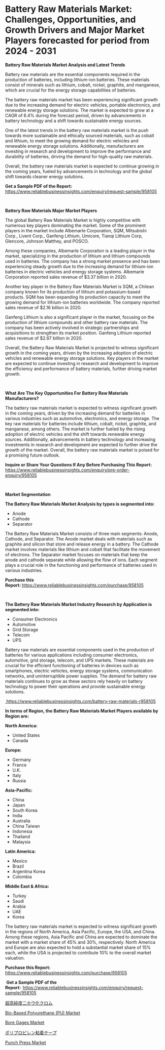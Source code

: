 <p><h1>Battery Raw Materials Market: Challenges, Opportunities, and Growth Drivers and Major Market Players forecasted for period from 2024 - 2031</h1></p><p><strong>Battery Raw Materials Market Analysis and Latest Trends</strong></p>
<p><p>Battery raw materials are the essential components required in the production of batteries, including lithium-ion batteries. These materials consist of minerals such as lithium, cobalt, nickel, graphite, and manganese, which are crucial for the energy storage capabilities of batteries.</p><p>The battery raw materials market has been experiencing significant growth due to the increasing demand for electric vehicles, portable electronics, and renewable energy storage solutions. The market is expected to grow at a CAGR of 6.4% during the forecast period, driven by advancements in battery technology and a shift towards sustainable energy sources.</p><p>One of the latest trends in the battery raw materials market is the push towards more sustainable and ethically sourced materials, such as cobalt and lithium, to meet the growing demand for electric vehicles and renewable energy storage solutions. Additionally, manufacturers are investing in research and development to improve the performance and durability of batteries, driving the demand for high-quality raw materials.</p><p>Overall, the battery raw materials market is expected to continue growing in the coming years, fueled by advancements in technology and the global shift towards cleaner energy solutions.</p></p>
<p><strong>Get a Sample PDF of the Report:&nbsp;</strong> <a href="https://www.reliablebusinessinsights.com/enquiry/request-sample/958105">https://www.reliablebusinessinsights.com/enquiry/request-sample/958105</a></p>
<p>&nbsp;</p>
<p><strong>Battery Raw Materials Major Market Players</strong></p>
<p><p>The global Battery Raw Materials Market is highly competitive with numerous key players dominating the market. Some of the prominent players in the market include Albemarle Corporation, SQM, Mitsubishi Corp., Livent Corp., Ganfeng Lithium, Umicore, Tianqi Lithium Corp, Glencore, Johnson Matthey, and POSCO.</p><p>Among these companies, Albemarle Corporation is a leading player in the market, specializing in the production of lithium and lithium compounds used in batteries. The company has a strong market presence and has been experiencing steady growth due to the increasing demand for lithium-ion batteries in electric vehicles and energy storage systems. Albemarle Corporation reported sales revenue of $3.37 billion in 2020.</p><p>Another key player in the Battery Raw Materials Market is SQM, a Chilean company known for its production of lithium and potassium-based products. SQM has been expanding its production capacity to meet the growing demand for lithium-ion batteries worldwide. The company reported sales revenue of $2.16 billion in 2020.</p><p>Ganfeng Lithium is also a significant player in the market, focusing on the production of lithium compounds and other battery raw materials. The company has been actively involved in strategic partnerships and acquisitions to strengthen its market position. Ganfeng Lithium reported sales revenue of $2.67 billion in 2020.</p><p>Overall, the Battery Raw Materials Market is projected to witness significant growth in the coming years, driven by the increasing adoption of electric vehicles and renewable energy storage solutions. Key players in the market are expected to continue investing in research and development to improve the efficiency and performance of battery materials, further driving market growth.</p></p>
<p>&nbsp;</p>
<p><strong>What Are The Key Opportunities For Battery Raw Materials Manufacturers?</strong></p>
<p><p>The battery raw materials market is expected to witness significant growth in the coming years, driven by the increasing demand for batteries in various industries such as automotive, electronics, and energy storage. The key raw materials for batteries include lithium, cobalt, nickel, graphite, and manganese, among others. The market is further fueled by the rising adoption of electric vehicles and the shift towards renewable energy sources. Additionally, advancements in battery technology and increasing investments in research and development are expected to further drive the growth of the market. Overall, the battery raw materials market is poised for a promising future outlook.</p></p>
<p><strong>Inquire or Share Your Questions If Any Before Purchasing This Report:</strong> <a href="https://www.reliablebusinessinsights.com/enquiry/pre-order-enquiry/958105">https://www.reliablebusinessinsights.com/enquiry/pre-order-enquiry/958105</a></p>
<p>&nbsp;</p>
<p><strong>Market Segmentation</strong></p>
<p><strong>The Battery Raw Materials Market Analysis by types is segmented into:</strong></p>
<p><ul><li>Anode</li><li>Cathode</li><li>Separator</li></ul></p>
<p><p>The Battery Raw Materials Market consists of three main segments: Anode, Cathode, and Separator. The Anode market deals with materials such as graphite and silicon that store and release energy in a battery. The Cathode market involves materials like lithium and cobalt that facilitate the movement of electrons. The Separator market focuses on materials that keep the anode and cathode separate while allowing the flow of ions. Each segment plays a crucial role in the functioning and performance of batteries used in various industries.</p></p>
<p><strong>Purchase this Report:&nbsp;</strong><a href="https://www.reliablebusinessinsights.com/purchase/958105">https://www.reliablebusinessinsights.com/purchase/958105</a></p>
<p>&nbsp;</p>
<p><strong>The Battery Raw Materials Market Industry Research by Application is segmented into:</strong></p>
<p><ul><li>Consumer Electronics</li><li>Automotive</li><li>Grid Storage</li><li>Telecom</li><li>UPS</li></ul></p>
<p><p>Battery raw materials are essential components used in the production of batteries for various applications including consumer electronics, automotive, grid storage, telecom, and UPS markets. These materials are crucial for the efficient functioning of batteries in devices such as smartphones, electric vehicles, energy storage systems, communication networks, and uninterruptible power supplies. The demand for battery raw materials continues to grow as these sectors rely heavily on battery technology to power their operations and provide sustainable energy solutions.</p></p>
<p><a href="https://www.reliablebusinessinsights.com/battery-raw-materials-r958105">&nbsp;https://www.reliablebusinessinsights.com/battery-raw-materials-r958105</a></p>
<p><strong>In terms of Region, the Battery Raw Materials Market Players available by Region are:</strong></p>
<p>
    <p> <strong> North America: </strong>
        <ul>
            <li>United States</li>
            <li>Canada</li>
        </ul>
        </p> 
    <p> <strong> Europe: </strong>
        <ul>
            <li>Germany</li>
            <li>France</li>
            <li>U.K.</li>
            <li>Italy</li>
            <li>Russia</li>
        </ul>
        </p> 
    <p> <strong> Asia-Pacific: </strong>
        <ul>
            <li>China</li>
            <li>Japan</li>
            <li>South Korea</li>
            <li>India</li>
            <li>Australia</li>
            <li>China Taiwan</li>
            <li>Indonesia</li>
            <li>Thailand</li>
            <li>Malaysia</li>
        </ul>
        </p> 
    <p> <strong> Latin America: </strong>
        <ul>
            <li>Mexico</li>
            <li>Brazil</li>
            <li>Argentina Korea</li>
            <li>Colombia</li>
        </ul>
        </p> 
    <p> <strong> Middle East & Africa: </strong>
        <ul>
            <li>Turkey</li>
            <li>Saudi</li>
            <li>Arabia</li>
            <li>UAE</li>
            <li>Korea</li>
        </ul>
    </p>
    </p>
<p><p>The battery raw materials market is expected to witness significant growth in the regions of North America, Asia Pacific, Europe, the USA, and China. Among these regions, Asia Pacific and China are expected to dominate the market with a market share of 45% and 30%, respectively. North America and Europe are also expected to hold a substantial market share of 15% each, while the USA is projected to contribute 10% to the overall market valuation.</p></p>
<p><strong>Purchase this Report: </strong><a href="https://www.reliablebusinessinsights.com/purchase/958105">https://www.reliablebusinessinsights.com/purchase/958105</a></p>
<p>&nbsp;<strong>Get a Sample PDF of the Report:&nbsp;&nbsp;</strong><a href="https://www.reliablebusinessinsights.com/enquiry/request-sample/958105">https://www.reliablebusinessinsights.com/enquiry/request-sample/958105</a></p>
<p><strong></strong></p>
<p><p><a href="https://github.com/VernieBarton2023/Market-Research-Report-List-1/blob/main/920058484390.md">超高純度二ホウ化クロム</a></p><p><a href="https://github.com/LibbySpencer2018/Market-Research-Report-List-1/blob/main/bio-based-polyurethane-pu-market.md">Bio-Based Polyurethane (PU) Market</a></p><p><a href="https://www.linkedin.com/pulse/bore-gages-market-size-trends-complete-industry-overview-2024-dvb3e?trackingId=9wkvbPPXYFdJbmXtPZfkyg%3D%3D">Bore Gages Market</a></p><p><a href="https://github.com/JoanaNitzsche/Market-Research-Report-List-1/blob/main/240956784391.md">ポリプロピレン粘着テープ</a></p><p><a href="https://www.linkedin.com/pulse/decoding-punch-press-market-metrics-share-trends-growth-patterns-wmvre?trackingId=EP%2ByOUqex4rutMWiiTM9Fg%3D%3D">Punch Press Market</a></p></p>